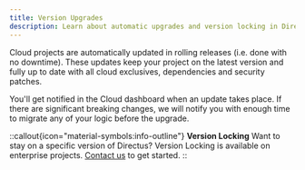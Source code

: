 ```yaml
---
title: Version Upgrades
description: Learn about automatic upgrades and version locking in Directus Cloud.
---
```


Cloud projects are automatically updated in rolling releases (i.e. done with no downtime). These updates keep your project on the latest version and fully up to date with all cloud exclusives, dependencies and
security patches.

You'll get notified in the Cloud dashboard when an update takes place. If there are significant breaking changes, we will notify you with enough time to migrate any of your logic before the upgrade.

::callout{icon="material-symbols:info-outline"}
**Version Locking**
Want to stay on a specific version of Directus? Version Locking is available on enterprise projects. [Contact us](https://directus.io/contact) to get started.
::
